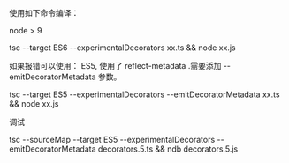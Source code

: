 使用如下命令编译：

node > 9

tsc --target ES6 --experimentalDecorators xx.ts && node xx.js

如果报错可以使用： ES5, 使用了 reflect-metadata .需要添加 --emitDecoratorMetadata 参数。

tsc --target ES5 --experimentalDecorators --emitDecoratorMetadata  xx.ts && node xx.js

调试

tsc --sourceMap --target ES5 --experimentalDecorators --emitDecoratorMetadata decorators.5.ts && ndb decorators.5.js
